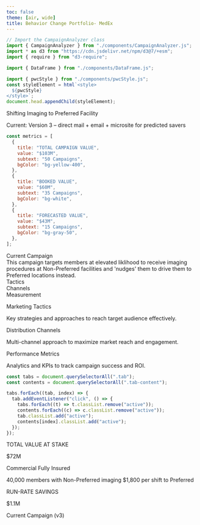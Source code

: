 ```yaml
---
toc: false
theme: [air, wide]
title: Behavior Change Portfolio- MedEx
---
```


```js
// Import the CampaignAnalyzer class
import { CampaignAnalyzer } from "./components/CampaignAnalyzer.js";
import * as d3 from "https://cdn.jsdelivr.net/npm/d3@7/+esm";
import { require } from "d3-require";
```

```js
import { DataFrame } from "./components/DataFrame.js";
```

```js
import { pwcStyle } from "./components/pwcStyle.js";
const styleElement = html`<style>
  ${pwcStyle}
</style>`;
document.head.appendChild(styleElement);
```

<div class="page-title-header ">
<div class="page-title ">
Shifting Imaging to Preferred Facility
</div>

Current: Version 3 – direct mail + email + microsite for predicted savers

</div>

```js
const metrics = [
  {
    title: "TOTAL CAMPAIGN VALUE",
    value: "$103M",
    subtext: "50 Campaigns",
    bgColor: "bg-yellow-400",
  },
  {
    title: "BOOKED VALUE",
    value: "$60M",
    subtext: "35 Campaigns",
    bgColor: "bg-white",
  },
  {
    title: "FORECASTED VALUE",
    value: "$43M",
    subtext: "15 Campaigns",
    bgColor: "bg-gray-50",
  },
];
```

<div class="full-width-section">
  <div class="content-container">

  <div class="text-subheader">
  Current Campaign
  </div>

<div class="pull-quote-grid-card">

  <div class="pull-quote-grid-item pull-quote-item-a">
  <div class="text-subheader-pullquote">
  This campaign targets members at <a class="text-subheader-pullquote-highlight"> elevated liklihood to receive imaging procedures at Non-Preferred facilities </a> and 'nudges' them to drive them to Preferred locations instead.

  </div>

  </div>

<!--  -->

<div class="container">
  <div class="tabs">
    <div class="tab active">Tactics</div>
    <div class="tab">Channels</div>
    <div class="tab">Measurement</div>
  </div>

  <div class="tab-content active">
    <p class="tab-header-style">Marketing Tactics</p>
    <p class = "table-body-style">Key strategies and approaches to reach target audience effectively.</p>
  </div>
  
  <div class="tab-content">
    <p class="tab-header-style">Distribution Channels</p>
    <p class = "table-body-style">Multi-channel approach to maximize market reach and engagement.</p>
  </div>
  
  <div class="tab-content">
    <p class="tab-header-style">Performance Metrics</p>
    <p class = "table-body-style">Analytics and KPIs to track campaign success and ROI.</p>
  </div>

</div>

```js
const tabs = document.querySelectorAll(".tab");
const contents = document.querySelectorAll(".tab-content");

tabs.forEach((tab, index) => {
  tab.addEventListener("click", () => {
    tabs.forEach((t) => t.classList.remove("active"));
    contents.forEach((c) => c.classList.remove("active"));
    tab.classList.add("active");
    contents[index].classList.add("active");
  });
});
```

<div class="pull-quote-grid-item pull-quote-item-b">
  <div class="grid-2-by-1">

<div class="grid-vertical-stack">
    <div class="card card-yellow">
        <p class="text-header">TOTAL VALUE AT STAKE</p>
        <div class="horizontal-line"></div>
        <p class="grid-value">$72M</p>
        <p class="grid-subtitle">Commercial Fully Insured</p>
        <p class="grid-description">40,000 members with Non-Preferred imaging $1,800 per shift to Preferred</p>
    </div>

  <div class="card card-yellow">
        <p class="text-header">RUN-RATE SAVINGS</p>
        <div class="horizontal-line"></div>
        <p class="grid-value">$1.1M</p>
        <p class="grid-subtitle">Current Campaign (v3)</p>
    </div>
    </div>

</div>

</div>

</div>
  
  </div>

</div>

<!--
```js
// Initialize the analyzer with sample data
const analyzer = new CampaignAnalyzer(sampleData);

// Get formatted table data
const tableData = analyzer.formatCampaignData();

````

```js
// Transform data using the analyzer
const selectedTimeSeriesData = analyzer.transformTimeSeriesData(selection);
const selectedMetrics = analyzer.transformMetrics(selection);
const metricTables = analyzer.createMetricTables(selectedMetrics);
const funData = analyzer.getFunnelData(selection);
const steps = [
  "totalBooked",
  "targeted",
  "connected",
  "enrolled",
  "engaged",
  "changedBehavior",
];
const processedData = analyzer.processFunnelData(funData, steps);
const barData = analyzer.createBarChartData(selection);
````

<div class="card">

```js
const selection = view(
  Inputs.table(tableData, {
    columns: [
      "intervention",
      "populationDesc",
      "version",
      "timeInMarket",
      "populationSize",
      "costPerChange",
      "totalImpact",
      "financialImpact",
    ],
    header: {
      intervention: "Intervention",
      populationDesc: "Description",
      version: "Vs",
      timeInMarket: "Runtime ",
      populationSize: "Population",
      costPerChange: "$/BC",
      totalImpact: "Impact @ Scale",
      financialImpact: "Impact @ Pilot",
    },
    layout: "auto",
  })
);
```

</div>

asdfdsasfd
asdf

<table class="table-card-campaign-table">
  <thead>
    <tr>
      <th>Campaign</th>
      <th>Levers</th>
      <th>Version</th>
      <th>Outreach</th>
      <th>$ per Change Behavior</th>
      <th>Behavior Change Lift</th>
      <th>Value</th>
      <th>Status</th>
    </tr>
  </thead>
  <tbody>
    <tr>
      <td>Shift Imaging to Preferred Facility</td>
      <td>Site of Care & Provider Selection</td>
      <td>v3 <span class="icon">📄</span></td>
      <td>20,000</td>
      <td>$1,800</td>
      <td>3pp</td>
      <td>$1.1M</td>
      <td><span class="status-pill status-booked">Booked <span class="icon">📄</span></span></td>
    </tr>
    <tr>
      <td>Increased Adherence for High Risk of CHF Readmission</td>
      <td>Site of Care & Provider Selection</td>
      <td>v3 <span class="icon">📄</span></td>
      <td>20,000</td>
      <td>$1,800</td>
      <td>3pp</td>
      <td>$1.1M</td>
      <td><span class="status-pill status-booked">Booked <span class="icon">📄</span></span></td>
    </tr>
    <tr>
      <td>Avoid Low Value Procedures</td>
      <td>RX Management</td>
      <td>v3 <span class="icon">📄</span></td>
      <td>20,000</td>
      <td>$1,800</td>
      <td>3pp</td>
      <td>$1.1M</td>
      <td><span class="status-pill status-booked">Booked <span class="icon">📄</span></span></td>
    </tr>
    <tr>
      <td>ASC for Cataracts</td>
      <td>RX Management</td>
      <td>v3 <span class="icon">📄</span></td>
      <td>20,000</td>
      <td>$1,800</td>
      <td>3pp</td>
      <td>$1.1M</td>
      <td><span class="status-pill status-booked">Booked <span class="icon">📄</span></span></td>
    </tr>
    <tr>
      <td>Switch to On-Formulary RX</td>
      <td>RX Management</td>
      <td>v3 <span class="icon">📄</span></td>
      <td>20,000</td>
      <td>$1,800</td>
      <td>3pp</td>
      <td>$1.1M</td>
      <td><span class="status-pill status-pilot">Pilot <span class="icon">📄</span></span></td>
    </tr>
  </tbody>
</table>

## Funnel Analysis

<div class="grid grid-cols-2">
<div class="card">

```js
view(
  Plot.plot({
    height: 200,
    grid: true,
    x: { label: "Stage", domain: steps },
    y: { label: "Population" },
    color: { legend: true },
    marks: [
      Plot.line(
        processedData.flatMap((d) => d.absoluteData),
        { x: "step", y: "value", stroke: "intervention", strokeWidth: 0.5 }
      ),
      Plot.dot(
        processedData.flatMap((d) => d.absoluteData),
        {
          x: "step",
          y: "value",
          fill: "intervention",
          r: 1,
          channels: {
            Intervention: "intervention",
            Step: "step",
            Population: "value",
          },
          tip: {
            format: {
              Intervention: true,
              Step: true,
              Population: true,
              x: false,
              y: false,
              fill: false,
            },
          },
        }
      ),
    ],
  })
);
```

</div>
<div class="card">

```js
view(
  Plot.plot({
    height: 200,
    grid: true,
    x: { label: "Stage", domain: steps },
    y: { label: "Percentage", domain: [0, 100] },
    color: { legend: true },
    marks: [
      Plot.line(
        processedData.flatMap((d) => d.percentageData),
        { x: "step", y: "value", stroke: "intervention", strokeWidth: 0.5 }
      ),
      Plot.dot(
        processedData.flatMap((d) => d.percentageData),
        { x: "step", y: "value", fill: "intervention", r: 1 }
      ),
    ],
  })
);
```

</div>
</div>

## Performance Metrics

<div class="grid grid-cols-2">
<div class="card">

<figure>
<figcaption>Observed Behavior Change Rate Over Time</figcaption>

```js
view(
  Plot.plot({
    marginRight: 60,
    height: 200,
    grid: true,
    x: {
      type: "time",
      label: "Month",
    },
    y: {
      label: "Change Rate (%)",
      grid: true,
    },
    marks: [
      Plot.line(selectedTimeSeriesData, {
        x: "month",
        y: "changeRate",
        stroke: "intervention",
        strokeWidth: 0.5,
      }),
      Plot.dot(selectedTimeSeriesData, {
        x: "month",
        y: "changeRate",
        fill: "intervention",
        r: 1,
        channels: {
          intervention: "intervention",
          Month: (d) => d.month.toLocaleDateString(),
          "Change Rate": (d) => `${d.changeRate.toFixed(2)}%`,
        },
        tip: {
          format: {
            x: false,
            y: false,
            fill: false,
          },
        },
      }),
    ],
  })
);
```

</figure>
</div>

<div class="card">

<figure>
<figcaption>Value per Behavior Change by Campaign</figcaption>

```js
view(
  Plot.plot({
    marginRight: 0,
    marginLeft: 150,
    grid: true,
    inset: 10,
    x: {
      label: "Value per Behavior Change ($)",
    },
    y: {
      label: "",
    },
    marks: [
      Plot.ruleX([0]),
      Plot.barX(barData, {
        x: "costPerChange",
        y: "intervention",
        sort: { y: "x", reverse: true },
      }),
    ],
  })
);
```

</figure>
</div>
</div>

## Engagement Stats

<div class="card">
<figcaption>Engagement Rate Stats </figcaption>

```js
const engageratetable = view(
  Inputs.table(
    metricTables.filter((d) => d.metricName === "Engagement Rate")[0]
      .metricData,
    {
      columns: [
        "intervention",
        "value",
        "lift",
        "pValue",
        "ci_lower",
        "ci_upper",
        "stdDev",
      ],
      header: {
        intervention: "Intervention",
        value: "Rate",
        lift: "Lift",
        pValue: "P",
        ci_lower: "CI (l)",
        ci_upper: "CI (u)",
        stdDev: tex`\sigma`,
      },
      layout: "auto",
    }
  )
);
```

</div>

<div class="card">

  <figcaption>Engaged Population Stats</figcaption>

```js
view(
  Inputs.table(
    metricTables.filter((d) => d.metricName === "Conversion Rate")[0]
      .metricData,
    {
      columns: [
        "intervention",
        "value",
        "lift",
        "pValue",
        "ci_lower",
        "ci_upper",
        "stdDev",
      ],
      header: {
        intervention: "Intervention",
        value: "Rate",
        lift: "Lift",
        pValue: "P",
        ci_lower: "CI (l)",
        ci_upper: "CI (u)",
        stdDev: tex`\sigma`,
      },
      layout: "auto",
    }
  )
);
```

</div>

</div> -->

